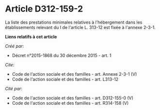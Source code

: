 # Article D312-159-2

La liste des prestations minimales relatives à l'hébergement dans les établissements relevant du I de l'article L. 313-12 est
fixée à l'annexe 2-3-1.

**Liens relatifs à cet article**

_Créé par_:

  - Décret n°2015-1868 du 30 décembre 2015 - art. 1

_Cite_:

  - Code de l'action sociale et des familles - art. Annexe 2-3-1 (V)
  - Code de l'action sociale et des familles - art. L313-12

_Cité par_:

  - Code de l'action sociale et des familles - art. D312-155-0 (V)
  - Code de l'action sociale et des familles - art. R314-158 (V)

